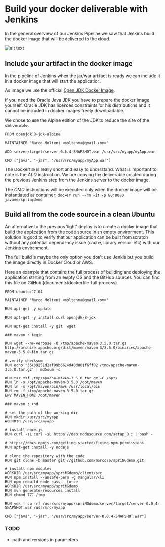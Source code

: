 # Build your docker deliverable with Jenkins

In the general overview of our Jenkins Pipeline we saw that Jenkins build the docker image that will be delivered to the cloud.

![alt text]([p]IMAGES_URL[/p]/images/jenkins-docker.png)

## Include your artifact in the docker image

In the pipeline of Jenkins when the jar/war artifact is ready we can include it in  a docker image that will start the application.

As image we use the official [Open JDK Docker Image](https://hub.docker.com/_/openjdk/).

If you need the Oracle Java JDK you have to prepare the docker image yourself. Oracle JDK has licences constraints for his distributions and it cannot be included in docker images freely downloadable.

We chose to use the Alpine edition of the JDK to reduce the size of the deliverable. 


```docker
FROM openjdk:8-jdk-alpine

MAINTAINER "Marco Molteni <moltenma@gmail.com>"

ADD server/target/server-0.0.4-SNAPSHOT.war /usr/src/myapp/myApp.war

CMD ["java", "-jar", "/usr/src/myapp/myApp.war"]
```

The Dockerfile is really short and easy to understand. What is important to note is the _ADD_ instruction.
We are copying the deliverable created during the previous Jenkins step from the Jenkins server to the docker image.

The _CMD_ instructions will be executed only when the docker image will be instantiated as container: ``docker run --rm -it -p 80:8080  javaee/springdemo``

## Build all from the code source in a clean Ubuntu

An alternative to the previous 'light' deploy is to create a docker image that build the application from the code source in an empty environment.
This solution is good to verify that our application can be built from scratch without any potential dependency issue (cache, library version etc) with our Jenkins environment.

The full build is maybe the only option you don't use Jenkis but you build the image directly in Docker Cloud or AWS.

Here an example that contains the full process of building and deploying the application starting from an empty OS and the GitHub sources:
You can find this file on GitHub (documents/dockerfile-full-process)

```docker
FROM ubuntu:17.04

MAINTAINER "Marco Molteni <moltenma@gmail.com>"

RUN apt-get -y update

RUN apt-get -y install curl openjdk-8-jdk

RUN apt-get install -y git  wget

### maven : begin

RUN wget --no-verbose -O /tmp/apache-maven-3.5.0.tar.gz http://archive.apache.org/dist/maven/maven-3/3.5.0/binaries/apache-maven-3.5.0-bin.tar.gz

# verify checksum
RUN echo "35c39251d2af99b6624d40d801f6ff02 /tmp/apache-maven-3.5.0.tar.gz" | md5sum -c

RUN tar xzf /tmp/apache-maven-3.5.0.tar.gz -C /opt/
RUN ln -s /opt/apache-maven-3.5.0 /opt/maven
RUN ln -s /opt/maven/bin/mvn /usr/local/bin
RUN rm -f /tmp/apache-maven-3.5.0.tar.gz
ENV MAVEN_HOME /opt/maven

### maven : end

# set the path of the working dir
RUN mkdir /usr/src/myapp
WORKDIR /usr/src/myapp

# install node.js
RUN curl -sL curl -sL https://deb.nodesource.com/setup_8.x | bash -

# https://docs.npmjs.com/getting-started/fixing-npm-permissions
RUN apt-get install -y nodejs

# clone the repository with the code
RUN git clone -b master git://github.com/marco76/spriNGdemo.git

# install npm modules
WORKDIR /usr/src/myapp/spriNGdemo/client/src
RUN npm install --unsafe-perm -g @angular/cli
RUN npm rebuild node-sass --force
WORKDIR /usr/src/myapp/spriNGdemo
RUN mvn generate-resources install
RUN chmod 777 /tmp

RUN yes | cp -rf /usr/src/myapp/spriNGdemo/server/target/server-0.0.4-SNAPSHOT.war /usr/src/myapp

CMD ["java", "-jar", "/usr/src/myapp/server-0.0.4-SNAPSHOT.war"]
```

### TODO
- path and versions in parameters
